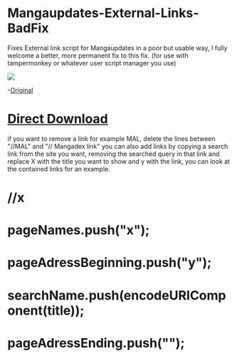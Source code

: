 # Mangaupdates-External-Links-BadFix
Fixes External link script for Mangaupdates in a poor but usable way, I fully welcome a better, more permanent fix to this fix.
(for use with tampermonkey or whatever user script manager you use)

![](https://github.com/Reibies/Mangaupdates-External-Links-BadFix/blob/master/image.png)


-[Original](https://greasyfork.org/en/scripts/39045-mangaupdates-external-links2)

# [Direct Download](https://github.com/Reibies/Mangaupdates-External-Links-BadFix/raw/master/EXTlink_fix.user.js)



if you want to remove a link for example MAL, delete the lines between "//MAL" and "// Mangadex link" you can also add links by copying a search link from the site you want, removing the searched query in that link and replace X with the title you want to show and y with the link, you can look at the contained links for an example.


# //x
# pageNames.push("x");
# pageAdressBeginning.push("y");
# searchName.push(encodeURIComponent(title));
# pageAdressEnding.push("");
